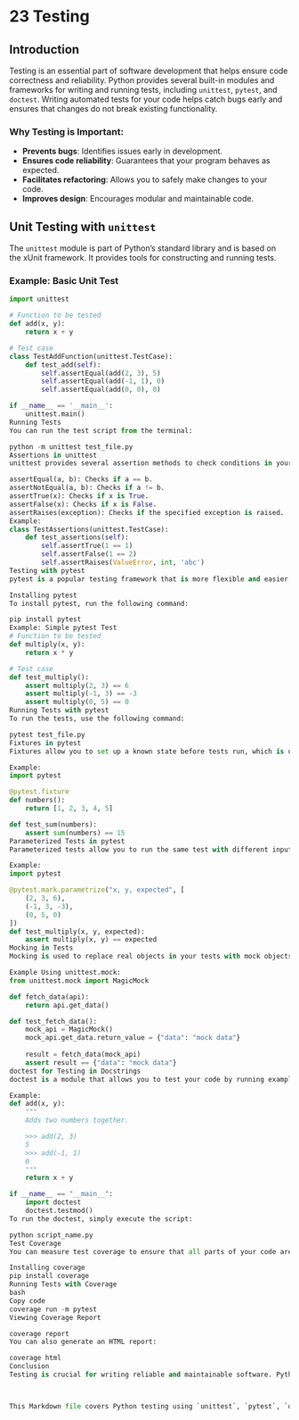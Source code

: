 # 23 Testing

## Introduction
Testing is an essential part of software development that helps ensure code correctness and reliability. Python provides several built-in modules and frameworks for writing and running tests, including `unittest`, `pytest`, and `doctest`. Writing automated tests for your code helps catch bugs early and ensures that changes do not break existing functionality.

### Why Testing is Important:
- **Prevents bugs**: Identifies issues early in development.
- **Ensures code reliability**: Guarantees that your program behaves as expected.
- **Facilitates refactoring**: Allows you to safely make changes to your code.
- **Improves design**: Encourages modular and maintainable code.

## Unit Testing with `unittest`
The `unittest` module is part of Python’s standard library and is based on the xUnit framework. It provides tools for constructing and running tests.

### Example: Basic Unit Test
```python
import unittest

# Function to be tested
def add(x, y):
    return x + y

# Test case
class TestAddFunction(unittest.TestCase):
    def test_add(self):
        self.assertEqual(add(2, 3), 5)
        self.assertEqual(add(-1, 1), 0)
        self.assertEqual(add(0, 0), 0)

if __name__ == '__main__':
    unittest.main()
Running Tests
You can run the test script from the terminal:

python -m unittest test_file.py
Assertions in unittest
unittest provides several assertion methods to check conditions in your tests:

assertEqual(a, b): Checks if a == b.
assertNotEqual(a, b): Checks if a != b.
assertTrue(x): Checks if x is True.
assertFalse(x): Checks if x is False.
assertRaises(exception): Checks if the specified exception is raised.
Example:
class TestAssertions(unittest.TestCase):
    def test_assertions(self):
        self.assertTrue(1 == 1)
        self.assertFalse(1 == 2)
        self.assertRaises(ValueError, int, 'abc')
Testing with pytest
pytest is a popular testing framework that is more flexible and easier to use than unittest. It provides rich features like fixtures, parameterized tests, and detailed error reporting.

Installing pytest
To install pytest, run the following command:

pip install pytest
Example: Simple pytest Test
# Function to be tested
def multiply(x, y):
    return x * y

# Test case
def test_multiply():
    assert multiply(2, 3) == 6
    assert multiply(-1, 3) == -3
    assert multiply(0, 5) == 0
Running Tests with pytest
To run the tests, use the following command:

pytest test_file.py
Fixtures in pytest
Fixtures allow you to set up a known state before tests run, which is useful for initializing data or resources.

Example:
import pytest

@pytest.fixture
def numbers():
    return [1, 2, 3, 4, 5]

def test_sum(numbers):
    assert sum(numbers) == 15
Parameterized Tests in pytest
Parameterized tests allow you to run the same test with different inputs.

Example:
import pytest

@pytest.mark.parametrize("x, y, expected", [
    (2, 3, 6),
    (-1, 3, -3),
    (0, 5, 0)
])
def test_multiply(x, y, expected):
    assert multiply(x, y) == expected
Mocking in Tests
Mocking is used to replace real objects in your tests with mock objects to isolate the code being tested. This is useful for testing functions that depend on external systems, such as databases or APIs.

Example Using unittest.mock:
from unittest.mock import MagicMock

def fetch_data(api):
    return api.get_data()

def test_fetch_data():
    mock_api = MagicMock()
    mock_api.get_data.return_value = {"data": "mock data"}
    
    result = fetch_data(mock_api)
    assert result == {"data": "mock data"}
doctest for Testing in Docstrings
doctest is a module that allows you to test your code by running examples embedded in docstrings. It verifies that the examples in your documentation run correctly.

Example:
def add(x, y):
    """
    Adds two numbers together.

    >>> add(2, 3)
    5
    >>> add(-1, 1)
    0
    """
    return x + y

if __name__ == "__main__":
    import doctest
    doctest.testmod()
To run the doctest, simply execute the script:

python script_name.py
Test Coverage
You can measure test coverage to ensure that all parts of your code are being tested. The coverage package is a popular tool for this.

Installing coverage
pip install coverage
Running Tests with Coverage
bash
Copy code
coverage run -m pytest
Viewing Coverage Report

coverage report
You can also generate an HTML report:

coverage html
Conclusion
Testing is crucial for writing reliable and maintainable software. Python provides multiple tools like unittest, pytest, doctest, and mock for writing and running tests. Each tool offers unique features for different testing needs, ensuring that your code works as expected. Test coverage tools can help ensure that all parts of your code are adequately tested.



This Markdown file covers Python testing using `unittest`, `pytest`, `doctest`, and mocking with practical examples for each. It also includes information on running tests, test coverage, and using fixtures and parameterized tests. The structure ensures that it is visually appealing when previewed on GitHub.





